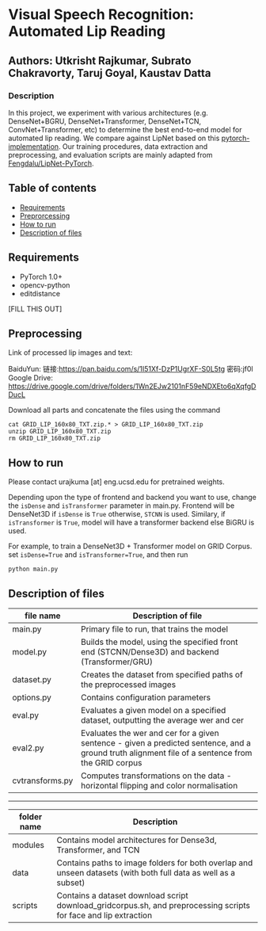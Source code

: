 
# Visual Speech Recognition: Automated Lip Reading

## Authors: Utkrisht Rajkumar, Subrato Chakravorty, Taruj Goyal, Kaustav Datta

### Description

In this project, we experiment with various architectures (e.g. DenseNet+BGRU, DenseNet+Transformer, DenseNet+TCN, ConvNet+Transformer, etc) to determine the best end-to-end model for automated lip reading. We compare against LipNet based on this [pytorch-implementation](https://github.com/Fengdalu/LipNet-PyTorch). Our training procedures, data extraction and preprocessing, and evaluation scripts are mainly adapted from [Fengdalu/LipNet-PyTorch](Fengdalu/LipNet-PyTorch). 

## Table of contents

- [Requirements](#requirements)
- [Preprorcessing](#preprocessing)
- [How to run](#run)
- [Description of files](#description)

## Requirements <a name="requirements"></a>
* PyTorch 1.0+
* opencv-python
* editdistance

[FILL THIS OUT]

## Preprocessing <a name="preprocessing"></a>

Link of processed lip images and text: 

BaiduYun: 链接:https://pan.baidu.com/s/1I51Xf-DzP1UgrXF-S0L5tg  密码:jf0l
Google Drive: https://drive.google.com/drive/folders/1Wn2EJw2101nF59eNDXEto6qXqfgDDucL

Download all parts and concatenate the files using the command 

```
cat GRID_LIP_160x80_TXT.zip.* > GRID_LIP_160x80_TXT.zip
unzip GRID_LIP_160x80_TXT.zip
rm GRID_LIP_160x80_TXT.zip
```

## How to run  <a name="run"></a>

Please contact urajkuma [at] eng.ucsd.edu for pretrained weights.

Depending upon the type of frontend and backend you want to use, change the ```isDense``` and ```isTransformer``` parameter in main.py. Frontend will be DenseNet3D if ```isDense``` is ```True``` otherwise, ```STCNN``` is used. Similary, if ```isTransformer``` is ```True```, model will have a transformer backend else BiGRU is used.  

For example, to train a DenseNet3D + Transformer model on GRID Corpus.
set ```isDense=True``` and ```isTransformer=True```, and then run
```
python main.py
```


## Description of files  <a name="description"></a>
 

file name | Description of file 
--- | ---
main.py | Primary file to run, that trains the model
model.py | Builds the model, using the specified front end (STCNN/Dense3D) and backend (Transformer/GRU)
dataset.py | Creates the dataset from specified paths of the preprocessed images
options.py | Contains configuration parameters
eval.py | Evaluates a given model on a specified dataset, outputting the average wer and cer
eval2.py | Evaluates the wer and cer for a given sentence - given a predicted sentence, and a ground truth alignment file of a sentence from the GRID corpus
cvtransforms.py | Computes transformations on the data - horizontal flipping and color normalisation


------------------------------------------------------------------------

folder name | Description
--- | ---
modules | Contains model architectures for Dense3d, Transformer, and TCN
data | Contains paths to image folders for both overlap and unseen datasets (with both full data as well as a subset)
scripts | Contains a dataset download script download_gridcorpus.sh, and preprocessing scripts for face and lip extraction

